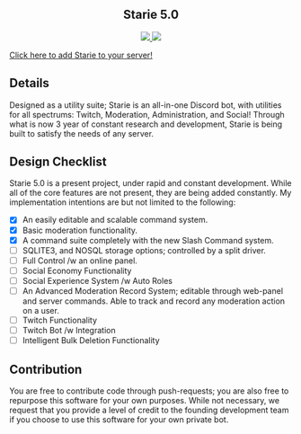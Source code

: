 <div align="center">
  <h2>Starie 5.0</h2>
  <a href="https://discord.gg/wG826KK">
    <img src="https://discordapp.com/api/guilds/606926504424767488/embed.png">
  </a>
    <img src="https://github.com/matthe815/starie/workflows/Node.js%20CI/badge.svg">
</div>

<a href="https://discord.com/api/oauth2/authorize?client_id=279451341909262337&permissions=11398&scope=bot%20applications.commands">Click here to add Starie to your server!</a>

## Details
Designed as a utility suite; Starie is an all-in-one Discord bot, with utilities for all spectrums: Twitch, Moderation, Administration, and Social! Through what is now 3 year of constant research and development, Starie is being built to satisfy the needs of any server.

## Design Checklist
Starie 5.0 is a present project, under rapid and constant development. While all of the core features are not present, they are being added constantly.
My implementation intentions are but not limited to the following:

- [X] An easily editable and scalable command system.
- [X] Basic moderation functionality.
- [X] A command suite completely with the new Slash Command system.
- [ ] SQLITE3, and NOSQL storage options; controlled by a split driver.
- [ ] Full Control /w an online panel.
- [ ] Social Economy Functionality
- [ ] Social Experience System /w Auto Roles
- [ ] An Advanced Moderation Record System; editable through web-panel and server commands. Able to track and record any moderation action on a user.
- [ ] Twitch Functionality
- [ ] Twitch Bot /w Integration
- [ ] Intelligent Bulk Deletion Functionality

## Contribution
You are free to contribute code through push-requests; you are also free to repurpose this software for your own purposes. While not necessary, we request that you provide a level of credit to the founding development team if you choose to use this software for your own private bot.
